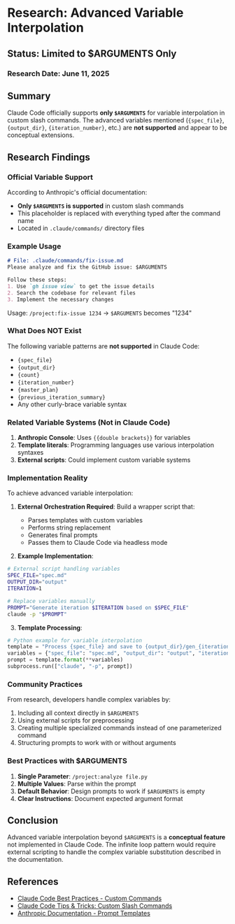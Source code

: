 # Research: Advanced Variable Interpolation

## Status: Limited to $ARGUMENTS Only

### Research Date: June 11, 2025

## Summary
Claude Code officially supports **only `$ARGUMENTS`** for variable interpolation in custom slash commands. The advanced variables mentioned (`{spec_file}`, `{output_dir}`, `{iteration_number}`, etc.) are **not supported** and appear to be conceptual extensions.

## Research Findings

### Official Variable Support
According to Anthropic's official documentation:
- **Only `$ARGUMENTS` is supported** in custom slash commands
- This placeholder is replaced with everything typed after the command name
- Located in `.claude/commands/` directory files

### Example Usage
```markdown
# File: .claude/commands/fix-issue.md
Please analyze and fix the GitHub issue: $ARGUMENTS

Follow these steps:
1. Use `gh issue view` to get the issue details
2. Search the codebase for relevant files
3. Implement the necessary changes
```

Usage: `/project:fix-issue 1234` → `$ARGUMENTS` becomes "1234"

### What Does NOT Exist
The following variable patterns are **not supported** in Claude Code:
- `{spec_file}`
- `{output_dir}`
- `{count}`
- `{iteration_number}`
- `{master_plan}`
- `{previous_iteration_summary}`
- Any other curly-brace variable syntax

### Related Variable Systems (Not in Claude Code)
1. **Anthropic Console**: Uses `{{double brackets}}` for variables
2. **Template literals**: Programming languages use various interpolation syntaxes
3. **External scripts**: Could implement custom variable systems

### Implementation Reality
To achieve advanced variable interpolation:
1. **External Orchestration Required**: Build a wrapper script that:
   - Parses templates with custom variables
   - Performs string replacement
   - Generates final prompts
   - Passes them to Claude Code via headless mode

2. **Example Implementation**:
```bash
# External script handling variables
SPEC_FILE="spec.md"
OUTPUT_DIR="output"
ITERATION=1

# Replace variables manually
PROMPT="Generate iteration $ITERATION based on $SPEC_FILE"
claude -p "$PROMPT"
```

3. **Template Processing**:
```python
# Python example for variable interpolation
template = "Process {spec_file} and save to {output_dir}/gen_{iteration}"
variables = {"spec_file": "spec.md", "output_dir": "output", "iteration": 1}
prompt = template.format(**variables)
subprocess.run(["claude", "-p", prompt])
```

### Community Practices
From research, developers handle complex variables by:
1. Including all context directly in `$ARGUMENTS`
2. Using external scripts for preprocessing
3. Creating multiple specialized commands instead of one parameterized command
4. Structuring prompts to work with or without arguments

### Best Practices with $ARGUMENTS
1. **Single Parameter**: `/project:analyze file.py`
2. **Multiple Values**: Parse within the prompt
3. **Default Behavior**: Design prompts to work if `$ARGUMENTS` is empty
4. **Clear Instructions**: Document expected argument format

## Conclusion
Advanced variable interpolation beyond `$ARGUMENTS` is a **conceptual feature** not implemented in Claude Code. The infinite loop pattern would require external scripting to handle the complex variable substitution described in the documentation.

## References
- [Claude Code Best Practices - Custom Commands](https://www.anthropic.com/engineering/claude-code-best-practices)
- [Claude Code Tips & Tricks: Custom Slash Commands](https://cloudartisan.com/posts/2025-04-14-claude-code-tips-slash-commands/)
- [Anthropic Documentation - Prompt Templates](https://docs.anthropic.com/en/docs/build-with-claude/prompt-engineering/prompt-templates-and-variables)
